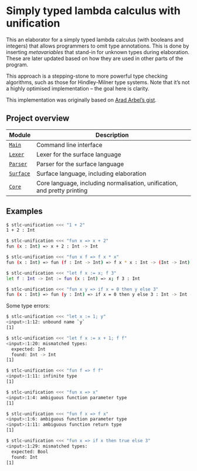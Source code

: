 # Simply typed lambda calculus with unification

This an elaborator for a simply typed lambda calculus (with booleans and integers)
that allows programmers to omit type annotations. This is done by inserting
_metavariables_ that stand-in for unknown types during elaboration. These are
later updated based on how they are used in other parts of the program.

This approach is a stepping-stone to more powerful type checking algorithms,
such as those for Hindley-Milner type systems. Note that it’s not a highly
optimised implementation – the goal here is clarity.

This implementation was originally based on [Arad Arbel’s gist](https://gist.github.com/aradarbel10/837aa65d2f06ac6710c6fbe479909b4c).

## Project overview

| Module        | Description                             |
| ------------- | --------------------------------------- |
| [`Main`]      | Command line interface                  |
| [`Lexer`]     | Lexer for the surface language          |
| [`Parser`]    | Parser for the surface language         |
| [`Surface`]   | Surface language, including elaboration |
| [`Core`]      | Core language, including normalisation, unification, and pretty printing |

[`Main`]: ./Main.ml
[`Lexer`]: ./Lexer.mll
[`Parser`]: ./Parser.mly
[`Surface`]: ./Surface.ml
[`Core`]: ./Core.ml

## Examples

```sh
$ stlc-unification <<< "1 + 2"
1 + 2 : Int
```

```sh
$ stlc-unification <<< "fun x => x + 2"
fun (x : Int) => x + 2 : Int -> Int
```

```sh
$ stlc-unification <<< "fun x f => f x * x"
fun (x : Int) => fun (f : Int -> Int) => f x * x : Int -> (Int -> Int) -> Int
```

```sh
$ stlc-unification <<< "let f x := x; f 3"
let f : Int -> Int := fun (x : Int) => x; f 3 : Int
```

```sh
$ stlc-unification <<< "fun x y => if x = 0 then y else 3"
fun (x : Int) => fun (y : Int) => if x = 0 then y else 3 : Int -> Int -> Int
```

Some type errors:

```sh
$ stlc-unification <<< "let x := 1; y"
<input>:1:12: unbound name `y`
[1]
```

```sh
$ stlc-unification <<< "let f x := x + 1; f f"
<input>:1:20: mismatched types:
  expected: Int
  found: Int -> Int
[1]
```

```sh
$ stlc-unification <<< "fun f => f f"
<input>:1:11: infinite type
[1]
```

```sh
$ stlc-unification <<< "fun x => x"
<input>:1:4: ambiguous function parameter type
[1]
```

```sh
$ stlc-unification <<< "fun f x => f x"
<input>:1:6: ambiguous function parameter type
<input>:1:11: ambiguous function return type
[1]
```

```sh
$ stlc-unification <<< "fun x => if x then true else 3"
<input>:1:29: mismatched types:
  expected: Bool
  found: Int
[1]
```

